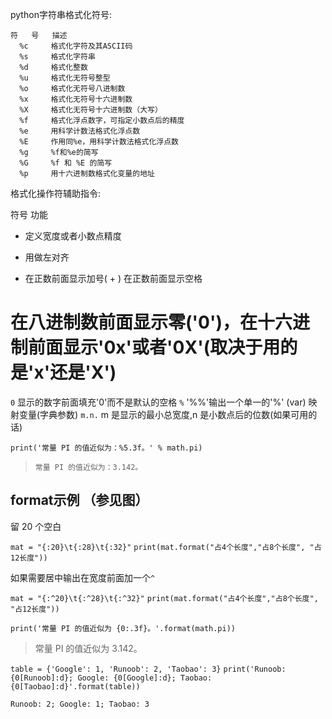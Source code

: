 python字符串格式化符号:

    符   号	描述
      %c	 格式化字符及其ASCII码
      %s	 格式化字符串
      %d	 格式化整数
      %u	 格式化无符号整型
      %o	 格式化无符号八进制数
      %x	 格式化无符号十六进制数
      %X	 格式化无符号十六进制数（大写）
      %f	 格式化浮点数字，可指定小数点后的精度
      %e	 用科学计数法格式化浮点数
      %E	 作用同%e，用科学计数法格式化浮点数
      %g	 %f和%e的简写
      %G	 %f 和 %E 的简写
      %p	 用十六进制数格式化变量的地址
格式化操作符辅助指令:

符号	功能
*	定义宽度或者小数点精度
-	用做左对齐
+	在正数前面显示加号( + )
<sp>	在正数前面显示空格
#	在八进制数前面显示零('0')，在十六进制前面显示'0x'或者'0X'(取决于用的是'x'还是'X')

`0`	显示的数字前面填充'0'而不是默认的空格
`%` '%%'输出一个单一的'%'
(var)	映射变量(字典参数)
`m.n.`	m 是显示的最小总宽度,n 是小数点后的位数(如果可用的话)

`print('常量 PI 的值近似为：%5.3f。' % math.pi)`
> `常量 PI 的值近似为：3.142。`

## format示例 （参见图）

留 20 个空白

`mat = "{:20}\t{:28}\t{:32}"`
`print(mat.format("占4个长度","占8个长度", "占12长度"))`

如果需要居中输出在宽度前面加一个`^`

`mat = "{:^20}\t{:^28}\t{:^32}"`
`print(mat.format("占4个长度","占8个长度", "占12长度"))`


`print('常量 PI 的值近似为 {0:.3f}。'.format(math.pi))`
> 常量 PI 的值近似为 3.142。

`table = {'Google': 1, 'Runoob': 2, 'Taobao': 3}`
`print('Runoob: {0[Runoob]:d}; Google: {0[Google]:d}; Taobao: {0[Taobao]:d}'.format(table))`

`Runoob: 2; Google: 1; Taobao: 3`